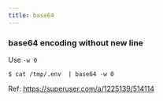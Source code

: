 ```yaml
---
title: base64
---
```


### base64 encoding without new line 

Use `-w 0`


```
$ cat /tmp/.env  | base64 -w 0
```

Ref: https://superuser.com/a/1225139/514114

